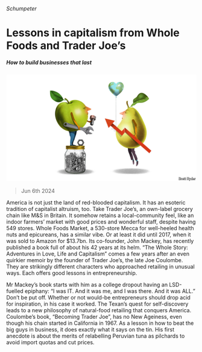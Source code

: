 ###### Schumpeter

# Lessons in capitalism from Whole Foods and Trader Joe’s 

##### How to build businesses that last 

![image](images/20240608_WBD003.jpg) 

> Jun 6th 2024 

America is not just the land of red-blooded capitalism. It has an esoteric tradition of capitalist altruism, too. Take Trader Joe’s, an own-label grocery chain like M&amp;S in Britain. It somehow retains a local-community feel, like an indoor farmers’ market with good prices and wonderful staff, despite having 549 stores. Whole Foods Market, a 530-store Mecca for well-heeled health nuts and epicureans, has a similar vibe. Or at least it did until 2017, when it was sold to Amazon for $13.7bn. Its co-founder, John Mackey, has recently published a book full of  about his 42 years at its helm. “The Whole Story: Adventures in Love, Life and Capitalism” comes a few years after an even quirkier memoir by the founder of Trader Joe’s, the late Joe Coulombe. They are strikingly different characters who approached retailing in unusual ways. Each offers good lessons in entrepreneurship. 

Mr Mackey’s book starts with him as a college dropout having an LSD-fuelled epiphany: “I was IT. And it was me, and I was there. And it was ALL.” Don’t be put off. Whether or not would-be entrepreneurs should drop acid for inspiration, in his case it worked. The Texan’s quest for self-discovery leads to a new philosophy of natural-food retailing that conquers America. Coulombe’s book, “Becoming Trader Joe”, has no New Ageiness, even though his chain started in California in 1967. As a lesson in how to beat the big guys in business, it does exactly what it says on the tin. His first anecdote is about the merits of relabelling Peruvian tuna as pilchards to avoid import quotas and cut prices. 

